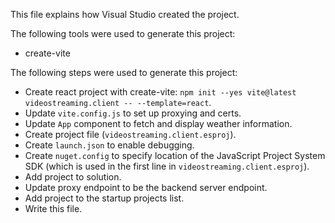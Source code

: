 This file explains how Visual Studio created the project.

The following tools were used to generate this project:
- create-vite

The following steps were used to generate this project:
- Create react project with create-vite: `npm init --yes vite@latest videostreaming.client -- --template=react`.
- Update `vite.config.js` to set up proxying and certs.
- Update `App` component to fetch and display weather information.
- Create project file (`videostreaming.client.esproj`).
- Create `launch.json` to enable debugging.
- Create `nuget.config` to specify location of the JavaScript Project System SDK (which is used in the first line in `videostreaming.client.esproj`).
- Add project to solution.
- Update proxy endpoint to be the backend server endpoint.
- Add project to the startup projects list.
- Write this file.

